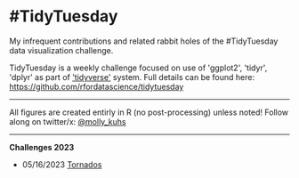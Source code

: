 # #TidyTuesday
My infrequent contributions and related rabbit holes of the #TidyTuesday data visualization challenge.  

TidyTuesday is a weekly challenge focused on use of 'ggplot2', 'tidyr', 'dplyr' as part of ['tidyverse'](https://www.tidyverse.org/) system. Full details can be found here: https://github.com/rfordatascience/tidytuesday 

----------------

All figures are created entirly in R (no post-processing) unless noted!
Follow along on twitter/x: [@molly_kuhs](https://twitter.com/molly_kuhs)

----------------

**Challenges 2023**
  - 05/16/2023 [Tornados](https://github.com/makuhs/TidyTuesday/blob/main/Tornado2023/finalTornado.jpeg)

